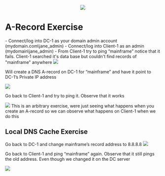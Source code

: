 <p align="center">
<img src="https://github.com/kennethmoen/Building-Intuition-For-DNS/assets/145589069/d6192fbb-d4fb-4f62-b6ed-806da21dc4ff"/>
</p>
<p 
In this lab will be inspecting DNS A-Records on the server, creating and deleting some of our own A-Records on the server (DC-1) and inspecting them from Client-1
</p>
<h1>A-Record Exercise</h1>
- Connect/log into DC-1 as your domain admin account (mydomain.com\jane_admin)
- Connect/log into Client-1 as an admin (mydomain\jane_admin)
- From Client-1 try to ping “mainframe” notice that it fails. Client-1 searched it's data base but couldn't find records of "mainframe" anywhere
<img src="https://github.com/kennethmoen/Building-Intuition-For-DNS/assets/145589069/1479ac8f-cf36-48ca-847d-d14e727fbdc1"/>

Will create a DNS A-record on DC-1 for “mainframe” and have it point to DC-1’s Private IP address

<img src="https://github.com/kennethmoen/Building-Intuition-For-DNS/assets/145589069/7e33f892-9774-4309-adb4-450836232014"/>

Go back to Client-1 and try to ping it. Observe that it works

<img src="https://github.com/kennethmoen/Building-Intuition-For-DNS/assets/145589069/ad5a5ec6-7c34-4c95-bec9-8a87d4fe18a1"/>
This is an arbitrary exercise, were just seeing what happens when you create an A-record so we can observe what happens on Client-1 when we do this

<img src=""/>
<img src=""/>

</p>
<h2>Local DNS Cache Exercise</h2>
Go back to DC-1 and change mainframe’s record address to 8.8.8.8

<img src="https://github.com/kennethmoen/Building-Intuition-For-DNS/assets/145589069/e5d0c3ee-95c5-4804-9257-a8b1ea13efa6"/>

Go back to Client-1 and ping “mainframe” again. Observe that it still pings the old address. Even though we changed it on the DC server

<img src="https://github.com/kennethmoen/Building-Intuition-For-DNS/assets/145589069/9b3924f2-f4c3-4619-8440-178a38158521"/>
</p>
